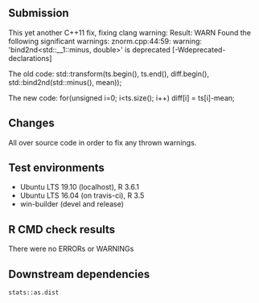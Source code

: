 ## Submission
This yet another C++11 fix, fixing clang warning: 
  Result: WARN
    Found the following significant warnings:
     znorm.cpp:44:59: warning: 'bind2nd<std::__1::minus<double>, double>' is deprecated [-Wdeprecated-declarations]

The old code:
std::transform(ts.begin(), ts.end(), diff.begin(), std::bind2nd(std::minus<double>(), mean));

The new code:
 for(unsigned i=0; i<ts.size(); i++)
    diff[i] = ts[i]-mean;

## Changes

All over source code in order to fix any thrown warnings.

## Test environments
* Ubuntu LTS 19.10 (localhost), R 3.6.1
* Ubuntu LTS 16.04 (on travis-ci), R 3.5
* win-builder (devel and release)

## R CMD check results

There were no ERRORs or WARNINGs

## Downstream dependencies

`stats::as.dist`

